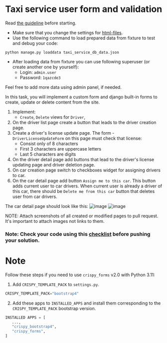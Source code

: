 # Taxi service user form and validation

Read [the guideline](https://github.com/mate-academy/py-task-guideline/blob/main/README.md) before starting.
- Make sure that you change the settings for [html-files](https://github.com/mate-academy/py-task-guideline/blob/main/html_settings/README.MD).
- Use the following command to load prepared data from fixture to test and debug your code:
  
`python manage.py loaddata taxi_service_db_data.json`

- After loading data from fixture you can use following superuser (or create another one by yourself):
  - Login: `admin.user`
  - Password: `1qazcde3`

Feel free to add more data using admin panel, if needed.

In this task, you will implement a custom form and django built-in forms to create,
update or delete content from the site.

1. Implement:
    - `Create`, `Delete` views for `Driver`, 
2. On the driver list page create a button that leads to the driver creation page.
3. Create a driver's license update page. The form - `DriverLicenseUpdateForm`
on this page must check that license:
    - Consist only of 8 characters
    - First 3 characters are uppercase letters
    - Last 5 characters are digits
4. On the driver detail page add buttons that lead to the driver's license updating page and
driver deletion page.
5. On car creation page switch to checkboxes widget for assigning drivers to car.
6. On the car detail page add button `Assign me to this car`. This button adds 
current user to car drivers. When current user is already a driver of this car, 
there should be `Delete me from this car` button that deletes user from car drivers.

The car detail page should look like this:
![image](https://mate-academy-images.s3.eu-central-1.amazonaws.com/django-forms-1.png)
![image](https://mate-academy-images.s3.eu-central-1.amazonaws.com/django-forms-2.png)

NOTE: Attach screenshots of all created or modified pages to pull request. It's important to attach images not links to them.

### Note: Check your code using this [checklist](checklist.md) before pushing your solution.

# Note
Follow these steps if you need to use `crispy_forms` v2.0 with Python 3.11:

1. Add `CRISPY_TEMPLATE_PACK` to `settings.py`.

```python
CRISPY_TEMPLATE_PACK="bootstrap4"
```

2. Add these apps to `INSTALLED_APPS` and install them corresponding to the `CRISPY_TEMPLATE_PACK` bootstrap version.

```python
INSTALLED APPS = [
   ...,
   "crispy_bootstrap4",
   "crispy_forms",
]
```

